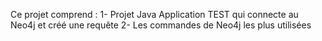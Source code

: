 Ce projet comprend :
1- Projet Java Application TEST qui connecte au Neo4j et créé une requête 
2- Les commandes de Neo4j les plus utilisées 
